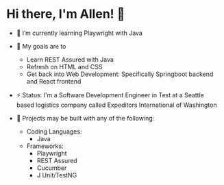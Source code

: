 # Hi there, I'm Allen! 👋

<!--
**allenalmario/allenalmario** is a ✨ _special_ ✨ repository because its `README.md` (this file) appears on your GitHub profile.

Here are some ideas to get you started:

- 🔭 I’m currently working on ...
- 🌱 I’m currently learning ...
- 👯 I’m looking to collaborate on ...
- 🤔 I’m looking for help with ...
- 💬 Ask me about ...
- 📫 How to reach me: ...
- 😄 Pronouns: ...
- ⚡ Fun fact: ...
-->

- 🌱 I’m currently learning Playwright with Java

- 🎯 My goals are to
  - Learn REST Assured with Java
  - Refresh on HTML and CSS
  - Get back into Web Development: Specifically Springboot backend and React frontend

- ⚡ Status: I'm a Software Development Engineer in Test at a Seattle based logistics company called Expeditors International of Washington

- 💬 Projects may be built with any of the following:
  - Coding Languages:
    - Java
  - Frameworks:
    - Playwright
    - REST Assured
    - Cucumber
    - J Unit/TestNG
